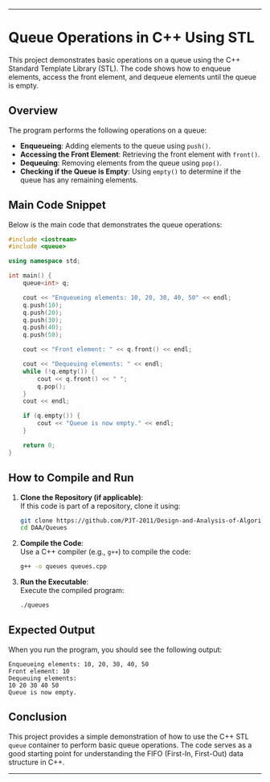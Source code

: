 
---

# Queue Operations in C++ Using STL

This project demonstrates basic operations on a queue using the C++ Standard Template Library (STL). The code shows how to enqueue elements, access the front element, and dequeue elements until the queue is empty.

## Overview

The program performs the following operations on a queue:
- **Enqueueing**: Adding elements to the queue using `push()`.
- **Accessing the Front Element**: Retrieving the front element with `front()`.
- **Dequeuing**: Removing elements from the queue using `pop()`.
- **Checking if the Queue is Empty**: Using `empty()` to determine if the queue has any remaining elements.

## Main Code Snippet

Below is the main code that demonstrates the queue operations:

```cpp
#include <iostream>
#include <queue>

using namespace std;

int main() {
    queue<int> q; 

    cout << "Enqueueing elements: 10, 20, 30, 40, 50" << endl;
    q.push(10);
    q.push(20);
    q.push(30);
    q.push(40);
    q.push(50);

    cout << "Front element: " << q.front() << endl;

    cout << "Dequeuing elements: " << endl;
    while (!q.empty()) {
        cout << q.front() << " "; 
        q.pop(); 
    }
    cout << endl;

    if (q.empty()) {
        cout << "Queue is now empty." << endl;
    }

    return 0;
}
```

## How to Compile and Run

1. **Clone the Repository (if applicable)**:  
   If this code is part of a repository, clone it using:
   ```bash
   git clone https://github.com/PJT-2011/Design-and-Analysis-of-Algorithms.git
   cd DAA/Queues
   ```

2. **Compile the Code**:  
   Use a C++ compiler (e.g., `g++`) to compile the code:
   ```bash
   g++ -o queues queues.cpp
   ```

3. **Run the Executable**:  
   Execute the compiled program:
   ```bash
   ./queues
   ```

## Expected Output

When you run the program, you should see the following output:

```
Enqueueing elements: 10, 20, 30, 40, 50
Front element: 10
Dequeuing elements: 
10 20 30 40 50 
Queue is now empty.
```

## Conclusion

This project provides a simple demonstration of how to use the C++ STL `queue` container to perform basic queue operations. The code serves as a good starting point for understanding the FIFO (First-In, First-Out) data structure in C++.

---